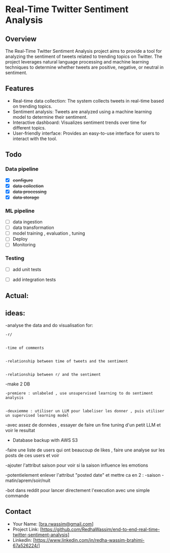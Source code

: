 # Real-Time Twitter Sentiment Analysis
## Overview

The Real-Time Twitter Sentiment Analysis project aims to provide a tool for analyzing the sentiment of tweets related to trending topics on Twitter. The project leverages natural language processing and machine learning techniques to determine whether tweets are positive, negative, or neutral in sentiment.

## Features

- Real-time data collection: The system collects tweets in real-time based on trending topics.
- Sentiment analysis: Tweets are analyzed using a machine learning model to determine their sentiment.
- Interactive dashboard: Visualizes sentiment trends over time for different topics.
- User-friendly interface: Provides an easy-to-use interface for users to interact with the tool.

## Todo

### Data pipeline
- [x] ~~configure~~
- [x] ~~data collection~~
- [x] ~~data processing~~
- [x] ~~data storage~~

### ML pipeline
- [ ] data ingestion
- [ ] data transformation 
- [ ] model training  , evaluation , tuning
- [ ] Deploy
- [ ] Monitoring

### Testing 
- [ ] add unit tests
- [ ] add integration tests


## Actual:


## ideas:
-analyse the data and do visualisation for:  

    -r/


    -time of comments 


    -relationship between time of tweets and the sentiment 


    -relationship between r/ and the sentiment 

-make 2 DB 


    -premiere : unlabeled , use unsupervised learning to do sentiment analysis


    -deuxiemme : utiliser un LLM pour labeliser les donner , puis utiliser un supervised learning model 


-avec assez de données , essayer de faire un fine tuning d'un petit LLM et voir le resultat 

- Database backup with AWS S3

-faire une liste de users qui ont beaucoup de likes , faire une analyse sur les posts de ces users et voir  

-ajouter l'attribut saison pour voir si la saison influence les emotions

-potentielement enlever l'attribut "posted date" et mettre ca en 2 : 
    -saison
    -matin/aprem/soir/nuit 

-bot dans reddit pour lancer directement l'execution avec une simple commande 

## Contact

- Your Name: [bra.rwassim@gmail.com]
- Project Link: [https://github.com/RedhaWassim/end-to-end-real-time-twitter-sentiment-analysis]
- LinkedIn: [https://www.linkedin.com/in/redha-wassim-brahimi-67a526224/]